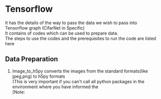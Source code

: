 # Tensorflow
It has the details of the way to pass the data we wish to pass into Tensorflow graph (CifarNet in Specific) <br/>
It contains of codes which can be used to prepare data. <br/>
The steps to use the codes and the prerequisites to run the code are listed here 

## Data Preparation
1) Image_to_h5py converts the images from the standard formats(like jpeg,png) to h5py formats <br/>
(This is very important if you can't call all python packages in the environment where you have informed the <br/> 
[Note:
